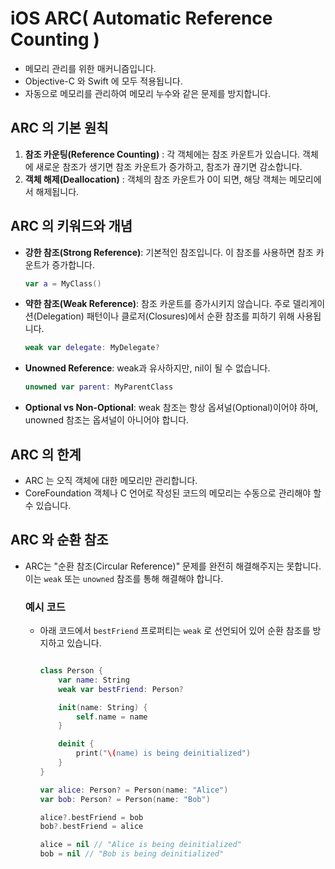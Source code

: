 
# iOS ARC( Automatic Reference Counting )

- 메모리 관리를 위한 매커니즘입니다.
- Objective-C 와 Swift 에 모두 적용됩니다.
- 자동으로 메모리를 관리하여 메모리 누수와 같은 문제를 방지합니다.

## ARC 의 기본 원칙
1. **참조 카운팅(Reference Counting)** : 각 객체에는 참조 카운트가 있습니다. 객체에 새로운 참조가 생기면 참조 카운트가 증가하고, 참조가 끊기면 감소합니다.
2. **객체 해제(Deallocation)** : 객체의 참조 카운트가 0이 되면, 해당 객체는 메모리에서 해제됩니다.

## ARC 의 키워드와 개념
- **강한 참조(Strong Reference)**: 기본적인 참조입니다. 이 참조를 사용하면 참조 카운트가 증가합니다.

    ```swift
    var a = MyClass()
    ```

- **약한 참조(Weak Reference)**: 참조 카운트를 증가시키지 않습니다. 주로 델리게이션(Delegation) 패턴이나 클로저(Closures)에서 순환 참조를 피하기 위해 사용됩니다.

    ```swift
    weak var delegate: MyDelegate?
    ```
- **Unowned Reference**: weak과 유사하지만, nil이 될 수 없습니다.
    ```swift
    unowned var parent: MyParentClass
    ```
- **Optional vs Non-Optional**: weak 참조는 항상 옵셔널(Optional)이어야 하며, unowned 참조는 옵셔널이 아니어야 합니다.


## ARC 의 한계
- ARC 는 오직 객체에 대한 메모리만 관리합니다.
- CoreFoundation 객체나 C 언어로 작성된 코드의 메모리는 수동으로 관리해야 할 수 있습니다.


## ARC 와 순환 참조
- ARC는 "순환 참조(Circular Reference)" 문제를 완전히 해결해주지는 못합니다. 이는 `weak` 또는 `unowned` 참조를 통해 해결해야 합니다.

    ### 예시 코드
    - 아래 코드에서 `bestFriend` 프로퍼티는 `weak` 로 선언되어 있어 순환 참조를 방지하고 있습니다.
        ```swift

        class Person {
            var name: String
            weak var bestFriend: Person?

            init(name: String) {
                self.name = name
            }

            deinit {
                print("\(name) is being deinitialized")
            }
        }

        var alice: Person? = Person(name: "Alice")
        var bob: Person? = Person(name: "Bob")

        alice?.bestFriend = bob
        bob?.bestFriend = alice

        alice = nil // "Alice is being deinitialized"
        bob = nil // "Bob is being deinitialized"

        ```
